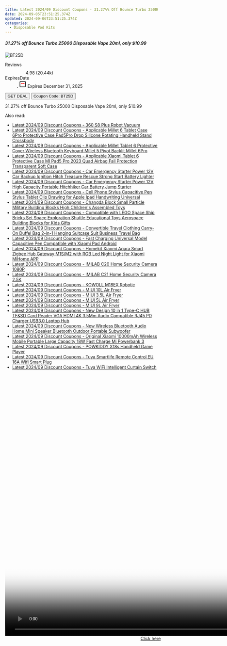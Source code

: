 ```yaml
---
title: Latest 2024/09 Discount Coupons - 31.27%% Off Bounce Turbo 25000 Disposable Vape 20Ml, only $10.99
date: 2024-09-05T23:51:25.374Z
updated: 2024-09-06T23:51:25.374Z
categories:
  - Disposable Pod Kits
---
```



<div class="max-w-4xl mx-auto grid grid-cols-1 lg:max-w-5xl lg:gap-x-20 lg:grid-cols-2">
  <div class="relative p-3 col-start-1 row-start-1 flex flex-col-reverse rounded-lg bg-gradient-to-t from-black/75 via-black/0 sm:bg-none sm:row-start-2 sm:p-0 lg:row-start-1">
    <h5 class="mt-1 text-lg font-semibold text-white sm:text-slate-900 md:text-2xl dark:sm:text-white">31.27% off Bounce Turbo 25000 Disposable Vape 20ml, only $10.99</h5>
  </div>
  
  <div class="col-start-1 col-end-3 row-start-1 grid gap-4 sm:mb-6 sm:grid-cols-4 lg:col-start-2 lg:row-span-6 lg:row-end-6 lg:mb-0 lg:gap-6">
      <img src="https://static.shareasale.com/image/90958/deal/BounceTurbo25000DisposableVape20ml.png" onClick="javascript:window.open(decodeURIComponent('https%3A%2F%2Fwww.shareasale.com%2Fu.cfm%3Fd%3D1228402%26m%3D90958%26u%3D4338022'), '_blank');void(0);" alt="BT25D" class="h-60 w-full rounded-lg object-cover sm:col-span-2 sm:h-52 lg:col-span-full" loading="lazy" />
    
  </div>
  <dl class="row-start-2 mt-4 flex items-center text-xs font-medium sm:row-start-3 sm:mt-1 md:mt-2.5 lg:row-start-2">
    <dt class="sr-only">Reviews</dt>
    <dd class="flex items-center text-indigo-600 dark:text-indigo-400">
      <svg width="24" height="24" fill="none" aria-hidden="true" class="mr-1 stroke-current dark:stroke-indigo-500">
        <path d="m12 5 2 5h5l-4 4 2.103 5L12 16l-5.103 3L9 14l-4-4h5l2-5Z" stroke-width="2" stroke-linecap="round" stroke-linejoin="round" />
      </svg>
      <span>4.98 <span class="font-normal text-slate-400">(20.44k)</span></span>
    </dd>
    <dt class="sr-only">ExpiresDate</dt>
    <dd class="flex items-center">
      <svg width="2" height="2" aria-hidden="true" fill="currentColor" class="mx-3 text-slate-300">
        <circle cx="1" cy="1" r="1" />
      </svg>
      <svg width="24" height="24" viewBox="0 0 24 24" fill="none" stroke="currentColor" stroke-width="2">
        <rect x="3" y="3" width="18" height="18" rx="2" fill="#fff" />
        <path d="M6 10L18 10" stroke="red" stroke-width="2" fill="none" />
        <path d="M10 6L10 18" stroke="#fff" stroke-width="2" fill="none" />
      </svg>
      Expires December 31, 2025    </dd>
  </dl>
  <div class="col-start-1 row-start-3 mt-4 self-center sm:col-start-2 sm:row-span-2 sm:row-start-2 sm:mt-0 lg:col-start-1 lg:row-start-3 lg:row-end-4 lg:mt-6">
    <button type="button" onClick="javascript:window.open(decodeURIComponent('https%3A%2F%2Fwww.shareasale.com%2Fu.cfm%3Fd%3D1228402%26m%3D90958%26u%3D4338022'), '_blank');void(0);" class="rounded-lg bg-red-600 px-3 py-2 text-sm font-medium leading-6 text-white">GET DEAL</button>
    <button type="button" onClick="javascript:window.open(decodeURIComponent('https%3A%2F%2Fwww.shareasale.com%2Fu.cfm%3Fd%3D1228402%26m%3D90958%26u%3D4338022'), '_blank');void(0);" class="border-dashed border-2 border-indigo-600 bg-green-100 text-sm leading-6 font-medium py-2 px-3 rounded-lg">Coupon Code: BT25D</button>
  </div>
  <p class="col-start-1 mt-4 text-sm leading-6 sm:col-span-2 lg:col-span-1 lg:row-start-4 lg:mt-6 dark:text-slate-400">
    31.27% off Bounce Turbo 25000 Disposable Vape 20ml, only $10.99 
  </p>
</div>
<span class="atpl-alsoreadstyle">Also read:</span>
<div><ul>
<li><a href="https://coupons.techidaily.com/coupon-1118536-share-97331-sale/"><u>Latest 2024/09 Discount Coupons - 360 S8 Plus Robot Vacuum</u></a></li>
<li><a href="https://coupons.techidaily.com/coupon-1118549-share-97331-sale/"><u>Latest 2024/09 Discount Coupons - Applicable Millet 6 Tablet Case 6Pro Protective Case Pad5Pro Drop Silicone Rotating Handheld Stand Crossbody</u></a></li>
<li><a href="https://coupons.techidaily.com/coupon-1118547-share-97331-sale/"><u>Latest 2024/09 Discount Coupons - Applicable Millet Tablet 6 Protective Cover Wireless Bluetooth Keyboard Millet 5 Pivot Backlit Millet 6Pro</u></a></li>
<li><a href="https://coupons.techidaily.com/coupon-1118546-share-97331-sale/"><u>Latest 2024/09 Discount Coupons - Applicable Xiaomi Tablet 6 Protective Case MI Pad5 Pro 2023 Quad Airbag Fall Protection Transparent Soft Case</u></a></li>
<li><a href="https://coupons.techidaily.com/coupon-1118540-share-97331-sale/"><u>Latest 2024/09 Discount Coupons - Car Emergency Starter Power 12V Car Backup Ignition Hitch Treasure Rescue Strong Start Battery Lighter</u></a></li>
<li><a href="https://coupons.techidaily.com/coupon-1118539-share-97331-sale/"><u>Latest 2024/09 Discount Coupons - Car Emergency Starter Power 12V High Capacity Portable Hitchhiker Car Battery Jump Starter</u></a></li>
<li><a href="https://coupons.techidaily.com/coupon-1118550-share-97331-sale/"><u>Latest 2024/09 Discount Coupons - Cell Phone Stylus Capacitive Pen Stylus Tablet Clip Drawing for Apple Ipad Handwriting Universal</u></a></li>
<li><a href="https://coupons.techidaily.com/coupon-1118543-share-97331-sale/"><u>Latest 2024/09 Discount Coupons - Changda Block Small Particle Military Building Blocks High Children's Assembled Toys</u></a></li>
<li><a href="https://coupons.techidaily.com/coupon-1118544-share-97331-sale/"><u>Latest 2024/09 Discount Coupons - Compatible with LEGO Space Ship Bricks Set Space Exploration Shuttle Educational Toys Aerospace Building Blocks for Kids Gifts</u></a></li>
<li><a href="https://coupons.techidaily.com/coupon-1118545-share-97331-sale/"><u>Latest 2024/09 Discount Coupons - Convertible Travel Clothing Carry-On Duffel Bag 2-in-1 Hanging Suitcase Suit Business Travel Bag</u></a></li>
<li><a href="https://coupons.techidaily.com/coupon-1118548-share-97331-sale/"><u>Latest 2024/09 Discount Coupons - Fast Charging Universal Model Capacitive Pen Compatible with Xiaomi Pad Android</u></a></li>
<li><a href="https://coupons.techidaily.com/coupon-1118541-share-97331-sale/"><u>Latest 2024/09 Discount Coupons - Homekit Xiaomi Aqara Smart Zigbee Hub Gateway M1S/M2 with RGB Led Night Light for Xiaomi MiHome APP</u></a></li>
<li><a href="https://coupons.techidaily.com/coupon-1118534-share-97331-sale/"><u>Latest 2024/09 Discount Coupons - IMILAB C20 Home Security Camera 1080P</u></a></li>
<li><a href="https://coupons.techidaily.com/coupon-1118535-share-97331-sale/"><u>Latest 2024/09 Discount Coupons - IMILAB C21 Home Security Camera 2.5K</u></a></li>
<li><a href="https://coupons.techidaily.com/coupon-1118531-share-97331-sale/"><u>Latest 2024/09 Discount Coupons - KOWOLL M18EX Robotic</u></a></li>
<li><a href="https://coupons.techidaily.com/coupon-1118530-share-97331-sale/"><u>Latest 2024/09 Discount Coupons - MIUI 10L Air Fryer</u></a></li>
<li><a href="https://coupons.techidaily.com/coupon-1118527-share-97331-sale/"><u>Latest 2024/09 Discount Coupons - MIUI 3.5L Air Fryer</u></a></li>
<li><a href="https://coupons.techidaily.com/coupon-1118528-share-97331-sale/"><u>Latest 2024/09 Discount Coupons - MIUI 5L Air Fryer</u></a></li>
<li><a href="https://coupons.techidaily.com/coupon-1118529-share-97331-sale/"><u>Latest 2024/09 Discount Coupons - MIUI 9L Air Fryer</u></a></li>
<li><a href="https://coupons.techidaily.com/coupon-1118537-share-97331-sale/"><u>Latest 2024/09 Discount Coupons - New Design 10 in 1 Type-C HUB TF&SD Card Reader VGA HDMI 4K 3.5Mm Audio Compatible RJ45 PD Charger USB3.0 Laptop Hub</u></a></li>
<li><a href="https://coupons.techidaily.com/coupon-1118538-share-97331-sale/"><u>Latest 2024/09 Discount Coupons - New Wireless Bluetooth Audio Home Mini Speaker Bluetooth Outdoor Portable Subwoofer</u></a></li>
<li><a href="https://coupons.techidaily.com/coupon-1118542-share-97331-sale/"><u>Latest 2024/09 Discount Coupons - Original Xiaomi 10000mAh Wireless Mobile Portable Large Capacity 18W Fast Charge Mi Powerbank 3</u></a></li>
<li><a href="https://coupons.techidaily.com/coupon-1118526-share-97331-sale/"><u>Latest 2024/09 Discount Coupons - POWKIDDY X18s Handheld Game Player</u></a></li>
<li><a href="https://coupons.techidaily.com/coupon-1118532-share-97331-sale/"><u>Latest 2024/09 Discount Coupons - Tuya Smartlife Remote Control EU 16A Wifi Smart Plug</u></a></li>
<li><a href="https://coupons.techidaily.com/coupon-1118533-share-97331-sale/"><u>Latest 2024/09 Discount Coupons - Tuya WiFi Intelligent Curtain Switch</u></a></li>
</ul></div>

<ins class="adsbygoogle"
      style="display:block"
      data-ad-client="ca-pub-7571918770474297"
      data-ad-slot="8358498916"
      data-ad-format="auto"
      data-full-width-responsive="true"></ins>
<!-- affiliate ads begin -->
<span id="1495277">
					<video width="1536" height="864" style="cursor:pointer"
           poster="//a.impactradius-go.com/display-clicktoplayimage/1495277.png"
           onclick="if(!this.playClicked){this.play();this.setAttribute('controls',true);this.playClicked=true;}">
	   <source src="//a.impactradius-go.com/display-ad/17189-1495277">
	   <img src="//a.impactradius-go.com/display-clicktoplayimage/1495277.png" style="border: none; height: 100%; width: 100%; object-fit: contain">
	</video>
	<div style="width:960px;text-align:center"><a href="javascript:window.open(decodeURIComponent('https%3A%2F%2Ffunwhole.sjv.io%2Fc%2F5597632%2F1495277%2F17189'), '_blank');void(0);">Click here</a></div>
</span>
<img height="0" width="0" src="https://imp.pxf.io/i/5597632/1495277/17189" style="position:absolute;visibility:hidden;" border="0" />
<!-- affiliate ads end -->